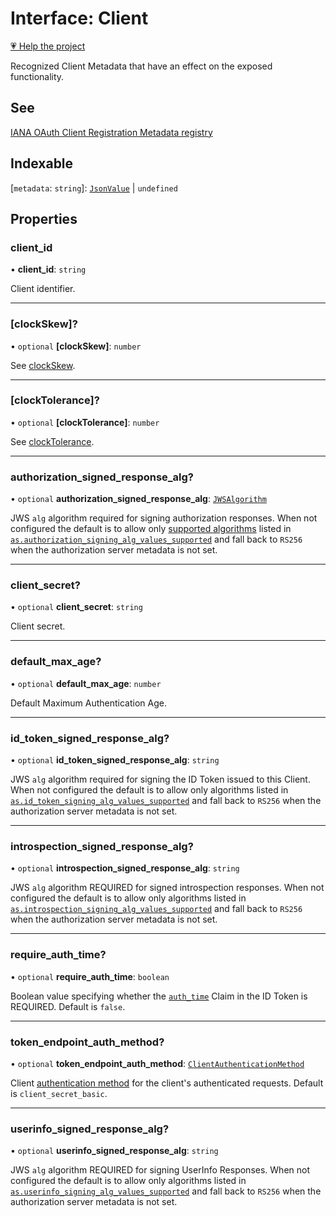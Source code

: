 # Interface: Client

[💗 Help the project](https://github.com/sponsors/panva)

Recognized Client Metadata that have an effect on the exposed functionality.

## See

[IANA OAuth Client Registration Metadata registry](https://www.iana.org/assignments/oauth-parameters/oauth-parameters.xhtml#client-metadata)

## Indexable

 \[`metadata`: `string`\]: [`JsonValue`](../type-aliases/JsonValue.md) \| `undefined`

## Properties

### client\_id

• **client\_id**: `string`

Client identifier.

***

### \[clockSkew\]?

• `optional` **\[clockSkew\]**: `number`

See [clockSkew](../variables/clockSkew.md).

***

### \[clockTolerance\]?

• `optional` **\[clockTolerance\]**: `number`

See [clockTolerance](../variables/clockTolerance.md).

***

### authorization\_signed\_response\_alg?

• `optional` **authorization\_signed\_response\_alg**: [`JWSAlgorithm`](../type-aliases/JWSAlgorithm.md)

JWS `alg` algorithm required for signing authorization responses. When not configured the
default is to allow only [supported algorithms](../type-aliases/JWSAlgorithm.md) listed in
[`as.authorization_signing_alg_values_supported`](AuthorizationServer.md#authorization_signing_alg_values_supported)
and fall back to `RS256` when the authorization server metadata is not set.

***

### client\_secret?

• `optional` **client\_secret**: `string`

Client secret.

***

### default\_max\_age?

• `optional` **default\_max\_age**: `number`

Default Maximum Authentication Age.

***

### id\_token\_signed\_response\_alg?

• `optional` **id\_token\_signed\_response\_alg**: `string`

JWS `alg` algorithm required for signing the ID Token issued to this Client. When not
configured the default is to allow only algorithms listed in
[`as.id_token_signing_alg_values_supported`](AuthorizationServer.md#id_token_signing_alg_values_supported)
and fall back to `RS256` when the authorization server metadata is not set.

***

### introspection\_signed\_response\_alg?

• `optional` **introspection\_signed\_response\_alg**: `string`

JWS `alg` algorithm REQUIRED for signed introspection responses. When not configured the
default is to allow only algorithms listed in
[`as.introspection_signing_alg_values_supported`](AuthorizationServer.md#introspection_signing_alg_values_supported)
and fall back to `RS256` when the authorization server metadata is not set.

***

### require\_auth\_time?

• `optional` **require\_auth\_time**: `boolean`

Boolean value specifying whether the [`auth_time`](IDToken.md#auth_time) Claim in the ID Token
is REQUIRED. Default is `false`.

***

### token\_endpoint\_auth\_method?

• `optional` **token\_endpoint\_auth\_method**: [`ClientAuthenticationMethod`](../type-aliases/ClientAuthenticationMethod.md)

Client [authentication method](../type-aliases/ClientAuthenticationMethod.md) for the client's authenticated
requests. Default is `client_secret_basic`.

***

### userinfo\_signed\_response\_alg?

• `optional` **userinfo\_signed\_response\_alg**: `string`

JWS `alg` algorithm REQUIRED for signing UserInfo Responses. When not configured the default is
to allow only algorithms listed in
[`as.userinfo_signing_alg_values_supported`](AuthorizationServer.md#userinfo_signing_alg_values_supported)
and fall back to `RS256` when the authorization server metadata is not set.

